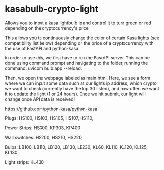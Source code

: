 # kasabulb-crypto-light
Allows you to input a kasa lightbulb ip and control it to turn green or red depending on the cryptocurrency's price

This allows you to continuously change the color of certain Kasa lights (see compatibility list below) depending on the price of a cryptocurrency with the use of FastAPI and python-kasa.

In order to use this, we first have to run the FastAPI server. 
This can be done using command prompt and navigating to the folder, running the command: uvicorn bulb:app --reload. 

Then, we open the webpage labeled as main.html. Here, we see a form where we can input some data such as our lights ip address, which crypto we want to check (currently have the top 30 listed), and how often we want it to update the light (1 or 24 hours). Once we hit submit, our light will change once API data is received!


https://github.com/python-kasa/python-kasa

Plugs:
    HS100,
    HS103,
    HS105,
    HS107,
    HS110,
    
Power Strips:
    HS300,
    KP303,
    KP400

Wall switches:
    HS200,
    HS210,
    HS220,

Bulbs:
    LB100,
    LB110,
    LB120,
    LB130,
    LB230,
    KL60,
    KL110,
    KL120,
    KL125,
    KL130

Light strips:
    KL430
